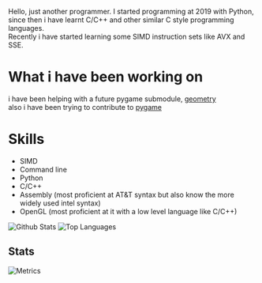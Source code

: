 Hello, just another programmer. I started programming at 2019 with Python, since then i have learnt C/C++ and other similar C style programming languages.  
Recently i have started learning some SIMD instruction sets like AVX and SSE.

# What i have been working on
i have been helping with a future pygame submodule, [geometry](https://github.com/novialriptide/pygame_geometry)  
also i have been trying to contribute to [pygame](https://github.com/pygame/pygame)

# Skills
- SIMD   
- Command line  
- Python  
- C/C++  
- Assembly (most proficient at AT&T syntax but also know the more widely used intel syntax)  
- OpenGL (most proficient at it with a low level language like C/C++)  

![Github Stats](https://github-readme-stats.vercel.app/api?username=emc2356&show_icons=true&theme=merko)
![Top Languages](https://github-readme-stats.vercel.app/api/top-langs/?username=emc2356&show_icons=true&hide=css&theme=merko)

## Stats

![Metrics](https://metrics.lecoq.io/emc2356?template=classic&achievements=1&notable=1&isocalendar=1&lines=1&languages=1&isocalendar.duration=full-year&languages.limit=8&languages.sections=most-used&languages.colors=github&languages.threshold=0%25&languages.indepth=false&languages.categories=markup%2C%20programming&languages.recent.categories=markup%2C%20programming&languages.recent.load=300&languages.recent.days=14&achievements.threshold=C&achievements.secrets=true&achievements.display=detailed&achievements.limit=0&notable.repositories=false&config.timezone=America%2FChicago)
